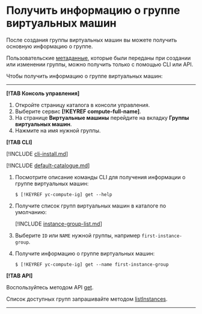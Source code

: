 # Получить информацию о группе виртуальных машин

После создания группы виртуальных машин вы можете получить основную информацию о группе.

Пользовательские [метаданные](../../concepts/vm-metadata.md), которые были переданы при создании или изменении группы, можно получить только с помощью CLI или API.

Чтобы получить информацию о группе виртуальных машин:

---

**[!TAB Консоль управления]**

1. Откройте страницу каталога в консоли управления.
1. Выберите сервис **[!KEYREF compute-full-name]**.
1. На странице **Виртуальные машины** перейдите на вкладку **Группы виртуальных машин**.
1. Нажмите на имя нужной группы.

**[!TAB CLI]**

[!INCLUDE [cli-install.md](../../../_includes/cli-install.md)]

[!INCLUDE [default-catalogue.md](../../../_includes/default-catalogue.md)]

1. Посмотрите описание команды CLI для получения информации о группе виртуальных машин:

    ```
    $ [!KEYREF yc-compute-ig] get --help
    ```

1. Получите список групп виртуальных машин в каталоге по умолчанию:

    [!INCLUDE [instance-group-list.md](../../../_includes/instance-groups/instance-group-list.md)]

1. Выберите `ID` или `NAME` нужной группы, например `first-instance-group`.
1. Получите информацию о группе виртуальных машин:

    ```
    $ [!KEYREF yc-compute-ig] get --name first-instance-group
    ```

**[!TAB API]**

Воспользуйтесь методом API [get](../../api-ref/InstanceGroup/get.md).

Список доступных групп запрашивайте методом [listInstances](../../api-ref/InstanceGroup/listInstances.md).

---
